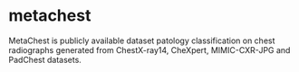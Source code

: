 # metachest
MetaChest is publicly available dataset patology classification on chest radiographs generated from ChestX-ray14, CheXpert, MIMIC-CXR-JPG and PadChest datasets.

